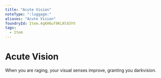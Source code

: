 ```yaml
---
title: "Acute Vision"
noteType: ":luggage:"
aliases: "Acute Vision"
foundryId: Item.4qKH6uf9KLNl83YV
tags:
  - Item
---
```


# Acute Vision

When you are raging, your visual senses improve, granting you darkvision.
